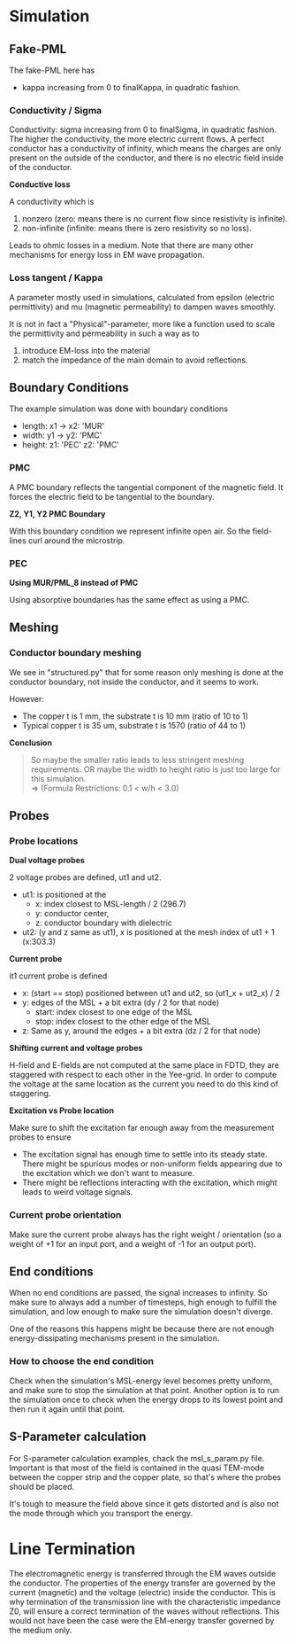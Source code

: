 # Simulation

## Fake-PML
The fake-PML here has 
- kappa increasing from 0 to finalKappa, in quadratic fashion.


### Conductivity / Sigma
Conductivity: sigma increasing from 0 to finalSigma, in quadratic fashion.
The higher the conductivity, the more electric current flows.
A perfect conductor has a conductivity of infinity, which means the charges are only present on the outside of the conductor, and there is no electric field inside of the conductor.

**Conductive loss**

A conductivity which is
1. nonzero (zero: means there is no current flow since resistivity is infinite). 
2. non-infinite (infinite: means there is zero resistivity so no loss).

Leads to ohmic losses in a medium. Note that there are many other mechanisms for energy loss in EM wave propagation.

### Loss tangent / Kappa
A parameter mostly used in simulations, calculated from epsilon (electric permittivity) and mu (magnetic permeability) to dampen waves smoothly.

It is not in fact a "Physical"-parameter, more like a function used to scale the permittivity and permeability in such a way as to 
1. introduce EM-loss into the material
2. match the impedance of the main domain to avoid reflections.

## Boundary Conditions
The example simulation was done with boundary conditions

- length: x1 -> x2: 'MUR'
- width: y1 -> y2: 'PMC' 
- height: z1: 'PEC' z2: 'PMC' 

### PMC
A PMC boundary reflects the tangential component of the magnetic field.
It forces the electric field to be tangential to the boundary.

**Z2, Y1, Y2 PMC Boundary**

With this boundary condition we represent infinite open air. So the field-lines curl around the microstrip.

### PEC
**Using MUR/PML_8 instead of PMC**

Using absorptive boundaries has the same effect as using a PMC.

## Meshing

### Conductor boundary meshing
We see in "structured.py" that for some reason only meshing is done at the conductor boundary, not inside the conductor, and it seems to work.

However:
- The copper t is 1 mm, the substrate t is 10 mm (ratio of 10 to 1)
- Typical copper t is 35 um, substrate t is 1570 (ratio of 44 to 1)

**Conclusion**
> So maybe the smaller ratio leads to less stringent meshing requirements. OR maybe the width to height ratio is just too large for this simulation. \
=> (Formula Restrictions: 0.1 < w/h < 3.0)

## Probes
### Probe locations
**Dual voltage probes**

2 voltage probes are defined, ut1 and ut2.
- ut1: is positioned at the 
    - x: index closest to MSL-length / 2 (296.7)
    - y: conductor center,
    - z: conductor boundary with dielectric
- ut2: (y and z same as ut1), x is positioned at the mesh index of ut1 + 1 (x:303.3)

**Current probe**

it1 current probe is defined
- x: (start == stop) positioned between ut1 and ut2, so (ut1_x + ut2_x) / 2
- y: edges of the MSL + a bit extra (dy / 2 for that node)
    - start: index closest to one edge of the MSL
    - stop: index closest to the other edge of the MSL
- z: Same as y, around the edges + a bit extra (dz / 2 for that node)


**Shifting current and voltage probes**

H-field and E-fields are not computed at the same place in FDTD, they are staggered with respect to each other in the Yee-grid.
In order to compute the voltage at the same location as the current you need to do this kind of staggering.

**Excitation vs Probe location**

Make sure to shift the excitation far enough away from the measurement probes to ensure
- The excitation signal has enough time to settle into its steady state. There might be spurious modes or non-uniform fields appearing due to the excitation which we don't want to measure.
- There might be reflections interacting with the excitation, which might leads to weird voltage signals.

### Current probe orientation
Make sure the current probe always has the right weight / orientation (so a weight of +1 for an input port, and a weight of -1 for an output port).

## End conditions
When no end conditions are passed, the signal increases to infinity.
So make sure to always add a number of timesteps, high enough to fulfill the simulation, and low enough to make sure the simulation doesn't diverge.

One of the reasons this happens might be because there are not enough energy-dissipating mechanisms present in the simulation.

### How to choose the end condition
Check when the simulation's MSL-energy level becomes pretty uniform, and make sure to stop the simulation at that point. Another option is to run the simulation once to check when the energy drops to its lowest point and then run it again until that point.

## S-Parameter calculation
For S-parameter calculation examples, chack the msl_s_param.py file. Important is that most of the field is contained in the quasi TEM-mode between the copper strip and the copper plate, so that's where the probes should be placed.

It's tough to measure the field above since it gets distorted and is also not the mode through which you transport the energy.


# Line Termination
The electromagnetic energy is transferred through the EM waves outside the conductor. The properties of the energy transfer are governed by the current (magnetic) and the voltage (electric) inside the conductor. 
This is why termination of the transmission line with the characteristic impedance Z0, will ensure a correct termination of the waves without reflections. This would not have been the case were the EM-energy transfer governed by the medium only.

